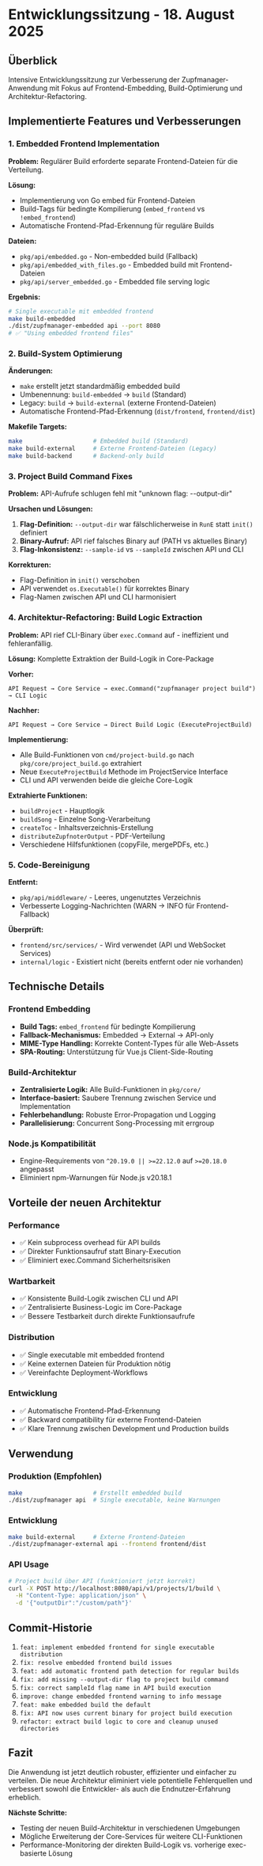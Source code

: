 # Entwicklungssitzung - 18. August 2025

## Überblick

Intensive Entwicklungssitzung zur Verbesserung der Zupfmanager-Anwendung mit Fokus auf Frontend-Embedding, Build-Optimierung und Architektur-Refactoring.

## Implementierte Features und Verbesserungen

### 1. Embedded Frontend Implementation

**Problem:** Regulärer Build erforderte separate Frontend-Dateien für die Verteilung.

**Lösung:**
- Implementierung von Go embed für Frontend-Dateien
- Build-Tags für bedingte Kompilierung (`embed_frontend` vs `!embed_frontend`)
- Automatische Frontend-Pfad-Erkennung für reguläre Builds

**Dateien:**
- `pkg/api/embedded.go` - Non-embedded build (Fallback)
- `pkg/api/embedded_with_files.go` - Embedded build mit Frontend-Dateien
- `pkg/api/server_embedded.go` - Embedded file serving logic

**Ergebnis:**
```bash
# Single executable mit embedded frontend
make build-embedded
./dist/zupfmanager-embedded api --port 8080
# ✅ "Using embedded frontend files"
```

### 2. Build-System Optimierung

**Änderungen:**
- `make` erstellt jetzt standardmäßig embedded build
- Umbenennung: `build-embedded` → `build` (Standard)
- Legacy: `build` → `build-external` (externe Frontend-Dateien)
- Automatische Frontend-Pfad-Erkennung (`dist/frontend`, `frontend/dist`)

**Makefile Targets:**
```bash
make                    # Embedded build (Standard)
make build-external     # Externe Frontend-Dateien (Legacy)
make build-backend      # Backend-only build
```

### 3. Project Build Command Fixes

**Problem:** API-Aufrufe schlugen fehl mit "unknown flag: --output-dir"

**Ursachen und Lösungen:**
1. **Flag-Definition:** `--output-dir` war fälschlicherweise in `RunE` statt `init()` definiert
2. **Binary-Aufruf:** API rief falsches Binary auf (PATH vs aktuelles Binary)
3. **Flag-Inkonsistenz:** `--sample-id` vs `--sampleId` zwischen API und CLI

**Korrekturen:**
- Flag-Definition in `init()` verschoben
- API verwendet `os.Executable()` für korrektes Binary
- Flag-Namen zwischen API und CLI harmonisiert

### 4. Architektur-Refactoring: Build Logic Extraction

**Problem:** API rief CLI-Binary über `exec.Command` auf - ineffizient und fehleranfällig.

**Lösung:** Komplette Extraktion der Build-Logik in Core-Package

**Vorher:**
```
API Request → Core Service → exec.Command("zupfmanager project build") → CLI Logic
```

**Nachher:**
```
API Request → Core Service → Direct Build Logic (ExecuteProjectBuild)
```

**Implementierung:**
- Alle Build-Funktionen von `cmd/project-build.go` nach `pkg/core/project_build.go` extrahiert
- Neue `ExecuteProjectBuild` Methode im ProjectService Interface
- CLI und API verwenden beide die gleiche Core-Logik

**Extrahierte Funktionen:**
- `buildProject` - Hauptlogik
- `buildSong` - Einzelne Song-Verarbeitung
- `createToc` - Inhaltsverzeichnis-Erstellung
- `distributeZupfnoterOutput` - PDF-Verteilung
- Verschiedene Hilfsfunktionen (copyFile, mergePDFs, etc.)

### 5. Code-Bereinigung

**Entfernt:**
- `pkg/api/middleware/` - Leeres, ungenutztes Verzeichnis
- Verbesserte Logging-Nachrichten (WARN → INFO für Frontend-Fallback)

**Überprüft:**
- `frontend/src/services/` - Wird verwendet (API und WebSocket Services)
- `internal/logic` - Existiert nicht (bereits entfernt oder nie vorhanden)

## Technische Details

### Frontend Embedding
- **Build Tags:** `embed_frontend` für bedingte Kompilierung
- **Fallback-Mechanismus:** Embedded → External → API-only
- **MIME-Type Handling:** Korrekte Content-Types für alle Web-Assets
- **SPA-Routing:** Unterstützung für Vue.js Client-Side-Routing

### Build-Architektur
- **Zentralisierte Logik:** Alle Build-Funktionen in `pkg/core/`
- **Interface-basiert:** Saubere Trennung zwischen Service und Implementation
- **Fehlerbehandlung:** Robuste Error-Propagation und Logging
- **Parallelisierung:** Concurrent Song-Processing mit errgroup

### Node.js Kompatibilität
- Engine-Requirements von `^20.19.0 || >=22.12.0` auf `>=20.18.0` angepasst
- Eliminiert npm-Warnungen für Node.js v20.18.1

## Vorteile der neuen Architektur

### Performance
- ✅ Kein subprocess overhead für API builds
- ✅ Direkter Funktionsaufruf statt Binary-Execution
- ✅ Eliminiert exec.Command Sicherheitsrisiken

### Wartbarkeit
- ✅ Konsistente Build-Logik zwischen CLI und API
- ✅ Zentralisierte Business-Logic im Core-Package
- ✅ Bessere Testbarkeit durch direkte Funktionsaufrufe

### Distribution
- ✅ Single executable mit embedded frontend
- ✅ Keine externen Dateien für Produktion nötig
- ✅ Vereinfachte Deployment-Workflows

### Entwicklung
- ✅ Automatische Frontend-Pfad-Erkennung
- ✅ Backward compatibility für externe Frontend-Dateien
- ✅ Klare Trennung zwischen Development und Production builds

## Verwendung

### Produktion (Empfohlen)
```bash
make                    # Erstellt embedded build
./dist/zupfmanager api  # Single executable, keine Warnungen
```

### Entwicklung
```bash
make build-external     # Externe Frontend-Dateien
./dist/zupfmanager-external api --frontend frontend/dist
```

### API Usage
```bash
# Project build über API (funktioniert jetzt korrekt)
curl -X POST http://localhost:8080/api/v1/projects/1/build \
  -H "Content-Type: application/json" \
  -d '{"outputDir":"/custom/path"}'
```

## Commit-Historie

1. `feat: implement embedded frontend for single executable distribution`
2. `fix: resolve embedded frontend build issues`
3. `feat: add automatic frontend path detection for regular builds`
4. `fix: add missing --output-dir flag to project build command`
5. `fix: correct sampleId flag name in API build execution`
6. `improve: change embedded frontend warning to info message`
7. `feat: make embedded build the default`
8. `fix: API now uses current binary for project build execution`
9. `refactor: extract build logic to core and cleanup unused directories`

## Fazit

Die Anwendung ist jetzt deutlich robuster, effizienter und einfacher zu verteilen. Die neue Architektur eliminiert viele potentielle Fehlerquellen und verbessert sowohl die Entwickler- als auch die Endnutzer-Erfahrung erheblich.

**Nächste Schritte:**
- Testing der neuen Build-Architektur in verschiedenen Umgebungen
- Mögliche Erweiterung der Core-Services für weitere CLI-Funktionen
- Performance-Monitoring der direkten Build-Logik vs. vorherige exec-basierte Lösung
